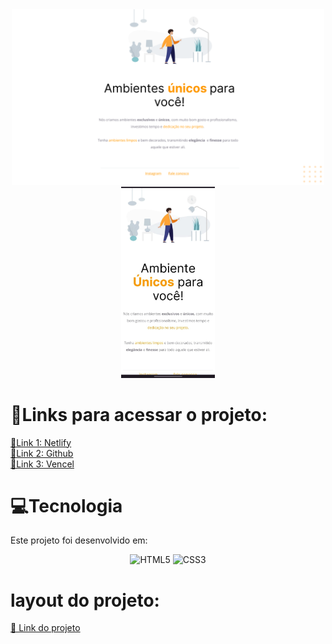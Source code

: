 <div align="center">

<img src="assets/images/imgs-preview.png" width="500px">
<img src="assets/images/image-mobile.jpeg" width="150px">
</div>

# 🔗Links para acessar o projeto:

<a href="https://moveiscostumizados.netlify.app/"> 📌Link 1: Netlify</a>
<br>
<a href="https://synxther.github.io/moveis_customizaveis_explorer/"> 📌Link 2: Github</a>
<br>
<a href="https://moveiscustomizados.vercel.app/"> 📌Link 3: Vencel</a>



# 💻Tecnologia
Este projeto foi desenvolvido em:
<div align="center">

  ![HTML5](https://img.shields.io/badge/html5-%23E34F26.svg?style=for-the-badge&logo=html5&logoColor=white)
  ![CSS3](https://img.shields.io/badge/css3-%231572B6.svg?style=for-the-badge&logo=css3&logoColor=white)

</div>

# layout do projeto:

<a href="https://www.figma.com/file/Eg7SEVZZwJ2l1sgSQtVNuR/Explorer---Projeto-01-(Copy)-(Copy)?type=design&node-id=1-2&t=6fPdWtFksBCaZvXt-0">📃 Link do projeto</a>
